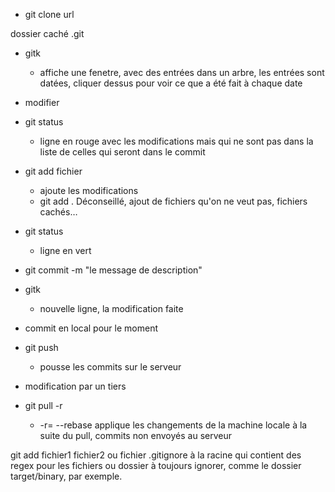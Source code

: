 - git clone url

dossier caché .git

- gitk
    - affiche une fenetre, avec des entrées dans un arbre, les entrées sont datées, cliquer dessus pour voir ce que a été fait à chaque date

- modifier

- git status
    - ligne en rouge avec les modifications mais qui ne sont pas dans la liste de celles qui seront dans le commit

- git add fichier
    - ajoute les modifications
    - git add . 	Déconseillé, ajout de fichiers qu'on ne veut pas, fichiers cachés…

- git status
    - ligne en vert

- git commit -m "le message de description"

- gitk
    - nouvelle ligne, la modification faite

- commit en local pour le moment

- git push
    - pousse les commits sur le serveur

- modification par un tiers

- git pull -r
    - -r= --rebase	applique les changements de la machine locale à la suite du pull, commits non envoyés au serveur


git add fichier1 fichier2
ou
fichier .gitignore à la racine qui contient des regex pour les fichiers ou dossier à toujours ignorer, comme le dossier target/binary, par exemple.
